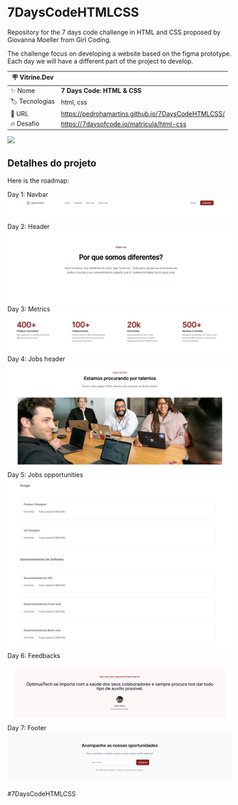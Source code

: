 # 7DaysCodeHTMLCSS

Repository for the 7 days code challenge in HTML and CSS proposed by Giovanna Moeller from Girl Coding.

The challenge focus on developing a website based on the figma prototype. Each day we will have a different part of the project to develop.

| :placard: Vitrine.Dev |     |
| -------------  | --- |
| :sparkles: Nome        | **7 Days Code: HTML & CSS**
| :label: Tecnologias | html, css
| :rocket: URL         | https://pedrohamartins.github.io/7DaysCodeHTMLCSS/
| :fire: Desafio     | https://7daysofcode.io/matricula/html-css

<!-- Inserir imagem com a #vitrinedev ao final do link -->
![](https://pedrohamartins.github.io/7DaysCodeHTMLCSS/files/images/logo.svg#vitrinedev)

## Detalhes do projeto

Here is the roadmap:

Day 1: Navbar
<br/>
<img src="files/images/progress/day1.png" alt="" srcset="">
<br/>
Day 2: Header
<br/>
<img src="files/images/progress/day2.png" alt="" srcset="">
<br/>
Day 3: Metrics
<br/>
<img src="files/images/progress/day3.png" alt="" srcset="">
<br/>
Day 4: Jobs header
<br/>
<img src="files/images/progress/day4.png" alt="" srcset="">
<br/>
Day 5: Jobs opportunities
<br/>
<img src="files/images/progress/day5.png" alt="" srcset="">
<br/>
Day 6: Feedbacks
<br/>
<img src="files/images/progress/day6.png" alt="" srcset="">
<br/>
Day 7: Footer
<br/>
<img src="files/images/progress/day7.png" alt="" srcset="">


#7DaysCodeHTMLCSS
